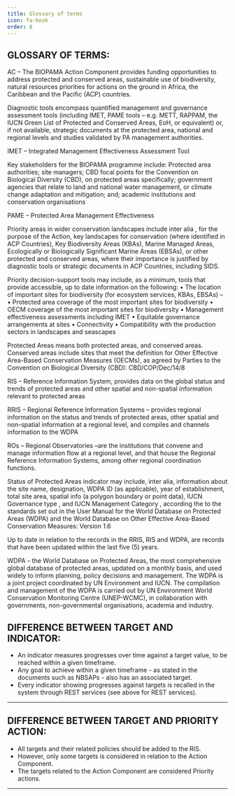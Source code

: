 ```yaml
---
title: Glossary of terms
icon: fa-book
order: 8
---
```

## GLOSSARY OF TERMS: 
AC – The BIOPAMA Action Component provides funding opportunities to address protected and conserved areas, sustainable use of biodiversity, natural resources priorities for actions on the ground in Africa, the Caribbean and the Pacific (ACP) countries.

Diagnostic tools encompass quantified management and governance assessment tools (including IMET, PAME tools – e.g. METT, RAPPAM, the IUCN Green List of Protected and Conserved Areas, EoH, or equivalent) or, if not available, strategic documents at the protected area, national and regional levels and studies validated by PA management authorities. 

IMET – Integrated Management Effectiveness Assessment Tool 

Key stakeholders for the BIOPAMA programme include: Protected area authorities; site managers; CBD focal points for the Convention on Biological Diversity (CBD), on protected areas specifically; government agencies that relate to land and national water management, or climate change adaptation and mitigation; and; academic institutions and conservation organisations


PAME – Protected Area Management Effectiveness

Priority areas in wider conservation landscapes include inter alia , for the purpose of the Action, key landscapes for conservation (where identified in ACP Countries), Key Biodiversity Areas (KBAs), Marine Managed Areas, Ecologically or Biologically Significant Marine Areas (EBSAs),  or other protected and conserved areas, where their importance is justified by diagnostic tools  or strategic documents in ACP Countries, including SIDS.

Priority decision-support tools may include, as a minimum, tools that provide accessible, up to date information on the following:
•	The location of important sites for biodiversity (for ecosystem services, KBAs, EBSAs) – 
•	Protected area coverage of the most important sites for biodiversity 
•	OECM coverage of the most important sites for biodiversity
•	Management effectiveness assessments including IMET
•	Equitable governance arrangements at sites
•	Connectivity
•	Compatibility with the production sectors in landscapes and seascapes 


Protected Areas means both protected areas, and conserved areas. Conserved areas include sites that meet the definition for Other Effective Area-Based Conservation Measures (OECMs), as agreed by Parties to the Convention on Biological Diversity (CBD): CBD/COP/Dec/14/8

RIS – Reference Information System, provides data on the global status and trends of protected areas and other spatial and non-spatial information relevant to protected areas

RRIS – Regional Reference Information Systems – provides regional information on the status and trends of protected areas, other spatial and non-spatial information at a regional level, and compiles and channels information to the WDPA

ROs – Regional Observatories –are the institutions that convene and manage information flow at a regional level, and that house the Regional Reference Information Systems, among other regional coordination functions.

Status of Protected Areas indicator may include, inter alia, information about the site name, designation, WDPA ID (as applicable), year of establishment, total site area, spatial info (a polygon boundary or point data), IUCN Governance type , and IUCN Management Category , according the to the standards set out in the User Manual for the World Database on Protected Areas (WDPA) and the World Database on Other Effective Area-Based Conservation Measures: Version 1.6 

Up to date in relation to the records in the RRIS, RIS and WDPA, are records that have been updated within the last five (5) years. 

WDPA – the World Database on Protected Areas, the most comprehensive global database of protected areas, updated on a monthly basis, and used widely to inform planning, policy decisions and management. The WDPA is a joint project coordinated by UN Environment and IUCN. The compilation and management of the WDPA is carried out by UN Environment World Conservation Monitoring Centre (UNEP-WCMC), in collaboration with governments, non-governmental organisations, academia and industry.  


## DIFFERENCE BETWEEN TARGET AND INDICATOR:

- An indicator measures progresses over time against a target value, to be reached within a given timeframe.
- Any goal to achieve within a given timeframe - as stated in the documents such as NBSAPs - also has an associated target. 
- Every indicator showing progresses against targets is recalled in the system through REST services (see above for REST services).

----

## DIFFERENCE BETWEEN TARGET AND PRIORITY ACTION:
- All targets and their related policies should be added to the RIS.	
- However, only some targets is considered in relation to the Action Component.
- The targets related to the Action Component are considered Priority actions.

----
